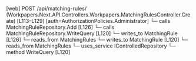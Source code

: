 [web] POST /api/matching-rules/  (Workpapers.Next.API.Controllers.Workpapers.MatchingRulesController.Create)  [L113–L129] [auth=AuthorizationPolicies.Administrator]
  └─ calls MatchingRuleRepository.Add [L126]
  └─ calls MatchingRuleRepository.WriteQuery [L120]
  └─ writes_to MatchingRule [L126]
    └─ reads_from MatchingRules
  └─ writes_to MatchingRule [L120]
    └─ reads_from MatchingRules
  └─ uses_service IControlledRepository<MatchingRule>
    └─ method WriteQuery [L120]

